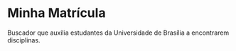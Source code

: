 # Minha Matrícula
Buscador que auxilia estudantes da Universidade de Brasília a encontrarem disciplinas.

